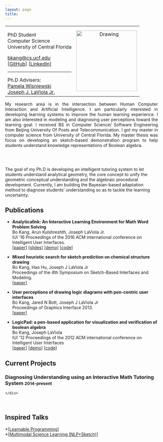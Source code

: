 ```yaml
---
layout: page
title:
---
```


<table style="width:100%" border="0">
  <tr>
    <td>
      <p>
            PhD Student<br>
            Computer Science<br>
            University of Central Florida<br>
        </p>
        <p>
            <a href="mailto:bkang@cs.ucf.edu">bkang@cs.ucf.edu</a><br>
            [<a href="https://github.com/buptkang">GitHub</a>]
            [<a href="https://www.linkedin.com/in/bokang">LinkedIn</a>]
        </p>
        <hr>
        Ph.D Advisers:
        <br>
        <a href=" http://pamspam.com/"> Pamela Wisniewski </a>  <br>
        <a href=" http://www.eecs.ucf.edu/~jjl/"> Joseph J. LaViola Jr. </a>
       </td>
    <td align="middle">
      <img src="../public/Passport.jpg" alt="Drawing" style="width: 200px;" />
    </td>
  </tr>
</table>

<p class="message" align="justify">
My research area is in the intersection between Human Computer Interaction and Artificial Intelligence. I am particularly interested in developing learning systems to improve the human learning experience. I am also interested in modeling and diagnosing user perceptions toward the learning goal. I received BS in Computer Science/ Software Engineering from Beijing University Of Posts and Telecommunication. I got my master in computer science from University of Central Florida. My master thesis was focus on developing an sketch-based demonstration program to help students understand knowledge representations of Boolean algebra.

<br><br>

The goal of my Ph.D is developing an intelligent tutoring system to let students understand analytical geometry, the core concept to unify the geometric conceptual understanding and the algebraic procedural development. Currently, I am building the Bayesian-based adaptation method to diagnose students’ understanding so as to tackle the learning uncertainty.

</p>

## Publications

 <div class="panel-body">
        <ul class="list-group">
            <li class="list-group-item">
                <p name="geos">
                    <b>AnalyticalInk: An Interactive Learning Environment for Math Word Problem Solving</b><br>
                    Bo Kang, Arun Kulshreshth, Joseph LaViola Jr.<br>
                    IUI '16 Proceedings of the 2016 ACM international conference on Intelligent User Interfaces.<br>
                    [<a href="">paper</a>]
                    [<a href="">slides</a>]
                    [<a href="">demo</a>]
                    [<a href="">code</a>]
                </p>
            </li>
            <li class="list-group-item">
                <p name="bilicam">
                    <b>Mixed heuristic search for sketch prediction on chemical structure drawing</b>
                    <br>
                    Bo Kang, Hao Hu, Joseph J LaViola Jr<br>
                    Proceedings of the 4th Symposium on Sketch-Based Interfaces and Modeling.<br>
                    [<a href="http://dl.acm.org/citation.cfm?id=2630408">paper</a>]
                </p>
            </li>
            <li class="list-group-item">
                <p name="diagram">
                    <b>User perceptions of drawing logic diagrams with pen-centric user interfaces</b><br>
                    Bo Kang, Jared N Bott, Joseph J LaViola Jr<br>
                    Proceedings of Graphics Interface 2013.<br>
                    [<a href="http://dl.acm.org/citation.cfm?id=2532144">paper</a>]
                </p>
            </li>
            <li class="list-group-item">
                <p name="sigvisa">
                    <b>LogicPad: a pen-based application for visualization and verification of boolean algebra</b><br>
                    Bo Kang, Joseph LaViola<br>
                    IUI '12 Proceedings of the 2012 ACM international conference on Intelligent User Interfaces<br>
                    [<a href="http://dl.acm.org/citation.cfm?id=2167014">paper</a>]
                    [<a href="">demo</a>]
                    [<a href="">code</a>]
                </p>
            </li>
        </ul>
    </div>

## Current Projects

<div class="panel panel-default">
    <div class="panel-heading">
        <h3 class="panel-title">Diagnosing Understanding using an Interactive Math Tutoring System
        <small>2014-present</small></h3>
    </div>
    <div class="panel-body">

    </div>
</div>

<br>

## Inspired Talks

*[<a href="http://worrydream.com/LearnableProgramming/">Learnable Programming</a>]
<br>
*[<a href="https://www.youtube.com/watch?v=rzS-1fZ26G8">Multimodal Science Learning (NLP+Sketch)</a>]
